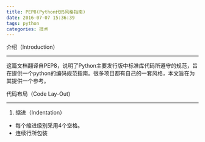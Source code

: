 ```yaml
---
title: PEP8(Python代码风格指南)
date: 2016-07-07 15:36:39
tags: python
categories: 技术
---
```

介绍（Introduction）
***
这篇文档翻译自PEP8，说明了Python主要发行版中标准库代码所遵守的规范，旨在提供一个python的编码规范指南。很多项目都有自己的一套风格，本文旨在为其提供一个参考。

代码布局（Code Lay-Out)
***
1. 缩进（Indentation）
* 每个缩进级别采用4个空格。
* 连续行所包装